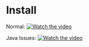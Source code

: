 # Install
Normal:
[![Watch the video](http://i3.ytimg.com/vi/Xh22HQOuqZM/hqdefault.jpg)](https://www.youtube.com/watch?v=Xh22HQOuqZM)

Java Issues:
[![Watch the video](https://i3.ytimg.com/vi/Xh22HQOuqZM/maxresdefault.jpg)](https://www.youtube.com/watch?v=Xh22HQOuqZM)
